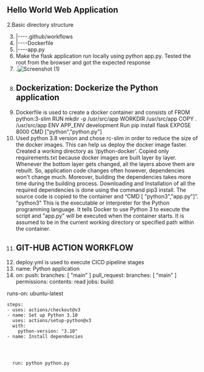 ## Hello World Web Application
2.Basic directory structure

3. |----.github/workflows
4. |----Dockerfile
5. |----app.py
6. Make the flask application run locally using python app.py. Tested the root  from the browser and got the expected response
7. .![Screenshot (1)](https://github.com/Mathimohamed/py-ci-cd/assets/151551076/67b95d13-0b63-4127-954a-5d600d37d75e)
8. ## Dockerization: Dockerize the Python application
9. Dockerfile is used to create a docker container and consists of
 FROM python:3-slim
 RUN mkdir -p /usr/src/app
 WORKDIR /usr/src/app
 COPY . /usr/src/app
 ENV APP_ENV development
 Run pip install flask
 EXPOSE 8000
 CMD ["python","python.py"]
18. Used python 3.8 version and chose rc-slim in order to reduce the size of the docker images. This can help us deploy the docker image faster. Created a working directory as ‘/python-docker’. Copied only requirements.txt because docker images are built layer by layer. Whenever the bottom layer gets changed, all the layers above them are rebuilt. So, application code changes often however, dependencies won't change much. Moreover, building the dependencies takes more time during the building process. Downloading and Installation of all the required dependencies is done using the command pip3 install. The source code is copied to the container and “CMD [ "python3","app.py"]”. "python3" This is the executable or interpreter for the Python programming language. It tells Docker to use Python 3 to execute the script and "app.py" will be executed when the container starts. It is assumed to be in the current working directory or specified path within the container.
19. ## GIT-HUB ACTION WORKFLOW
20. deploy.yml is used to execute CICD pipeline stages
21. name: Python application
22. on:
  push:
    branches: [ "main" ]
  pull_request:
    branches: [ "main" ]
permissions:
  contents: read
jobs:
  build:

runs-on: ubuntu-latest

    steps:
    - uses: actions/checkout@v3
    - name: Set up Python 3.10
      uses: actions/setup-python@v3
      with:
        python-version: "3.10"
    - name: Install dependencies

        
        
    
      run: python python.py

    


